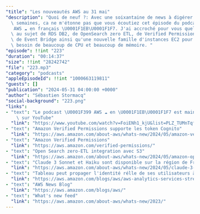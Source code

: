 ```yaml
---
"title": "Les nouveautés AWS au 31 mai"
"description": "Quoi de neuf ?: Avec une soixantaine de news à digérer ces deux dernières\
  \ semaines, ca ne m'étonne pas que vous écoutiez cet épisode du podcast \U0001F399\
  ️ AWS ☁️ en français \U0001F1EB\U0001F1F7. J'ai accroché pour vous quelques nouveautés\
  \ au sujet de RDS DB2, de OpenSearch zero ETL, de Verified Permissions et Cedar,\
  \ de Event Bridge ainsi qu'une nouvelle famille d'instances EC2 pour ceux qui ont\
  \ besoin de beaucoup de CPU et beaucoup de mémoire. "
"episode": !!int "223"
"duration": "00:14:37"
"size": !!int "28242742"
"file": "223.mp3"
"category": "podcasts"
"appleEpisodeId": !!int "1000663119811"
"guests": []
"publication": "2024-05-31 04:00:00 +0000"
"author": "Sébastien Stormacq"
"social-background": "223.png"
"links":
- "text": "Le podcast \U0001F399 AWS ☁️ en \U0001F1EB\U0001F1F7 est maintenant disponible\
    \ sur YouTube"
  "link": "https://www.youtube.com/watch?v=FoiENh1_kjU&list=PLZ_TUMnTqfu9lG7nh_3VHJ1iM2q9grWvd&pp=gAQBiAQB"
- "text": "Amazon Verified Permissions supporte les token Cognito"
  "link": "https://aws.amazon.com/about-aws/whats-new/2024/05/amazon-verified-permissions-support-cognito-tokens/"
- "text": "Amazon Verified Permissions"
  "link": "https://aws.amazon.com/verified-permissions/"
- "text": "Open Search zero-ETL integration avec S3"
  "link": "https://aws.amazon.com/about-aws/whats-new/2024/05/amazon-opensearch-zero-etl-integration-s3/"
- "text": "Claude 3 Sonnet et Haiku sont disponible sur la région de Francfort"
  "link": "https://aws.amazon.com/about-aws/whats-new/2024/05/claude-3-sonnet-haiku-amazon-bedrock-frankfurt-region/"
- "text": "Tableau peut propager l'identité rélle de ses utilisateurs à Redshift"
  "link": "https://aws.amazon.com/blogs/aws/aws-analytics-services-streamline-user-access-to-data-permissions-setting-and-auditing/"
- "text": "AWS News Blog"
  "link": "https://aws.amazon.com/blogs/aws/"
- "text": "What's new feed"
  "link": "https://aws.amazon.com/about-aws/whats-new/2023/"
---
```

